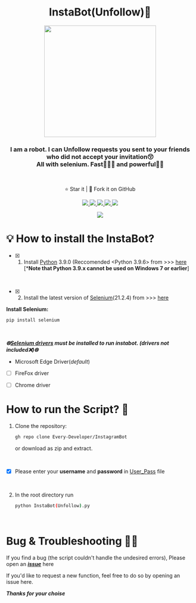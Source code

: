 
<h1 align="center">InstaBot(Unfollow)🤖</h1>
<p align="center">
<img src="https://imgur.com/nu9qFI0.png" width='300'>
  <h3 align='center'>I am a robot. I can Unfollow requests you sent to your friends who did not accept your invitation😚<br> All with selenium. Fast🏃🏻‍♂️ and powerful💪🏻</h3><br>
</p>
  <p align="center">⭐️ Star it | 🔱 Fork it on GitHub </p>
  <p align="center">
    <a href="https://github.com/Every-Developer/WhatsApp_Bot/blob/Main/LICENSE">
      <img src="https://img.shields.io/badge/license-MIT License-lightskyblue.svg" />
    </a>
    <a href="https://selenium-python.readthedocs.io/">
      <img src="https://img.shields.io/badge/built%20with-Selenium-crimson" />
    </a>
    <a href="https://www.python.org/">
    	<img src="https://img.shields.io/badge/Language-Python-turquoise" />
    <a href="https://github.com/Every-Developer?tab=stars">
      <img src='https://img.shields.io/badge/1-Stars-goldenrod'>
  <img src='https://img.shields.io/badge/0-Forks-brightgreen'>
  </p>
<p align='center'><a href='https://github.com/Every-Developer'><img  src='https://img.shields.io/badge/Coded%20By-Mohammadreza.D-plum'></a></p>
      
# 💡 How to install the InstaBot?

- [x] 1. Install [Python](https://www.python.org) 3.9.0 (Reccomended <Python 3.9.6> from >>>
[here](https://www.python.org/downloads/)<br>[***Note that Python 3.9.x cannot be used on Windows 7 or earlier**]
<br>

- [x] 2. Install the latest version of [Selenium](https://selenium-python.readthedocs.io/)(21.2.4) from >>> [here](https://selenium-python.readthedocs.io/installation.html)

**Install Selenium:**
```bash
pip install selenium
```
<br>

***🌐[Selenium drivers](https://selenium-python.readthedocs.io/installation.html#drivers) must be installed to run instabot. (drivers not included❌)🌐***

- Microsoft Edge Driver(*default*)
- [ ] FireFox driver
- [ ] Chrome driver


# How to run the Script? 🤔

1. Clone the repository:

   ```bash
   gh repo clone Every-Developer/InstagramBot
   ```

   or download as zip and extract.
<br>
      
- [x] Please enter your **username** and **password** in [User_Pass](https://github.com/Every-Developer/InstagramBot/blob/Community/User_Password.py) file
      
<br>      

2. In the root directory run

   ```bash
   python InstaBot(Unfollow).py
   ```
   
<br>
 


# Bug & Troubleshooting 👨‍💻

If you find a bug (the script couldn't handle the undesired errors), Please open an [***issue***](https://github.com/Every-Developer/InstagramBot/issues) here

If you'd like to request a new function, feel free to do so by opening an issue here.

***Thanks for your choise***

